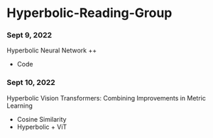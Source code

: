 # Hyperbolic-Reading-Group

### Sept 9, 2022
Hyperbolic Neural Network ++
- Code

### Sept 10, 2022

Hyperbolic Vision Transformers: Combining Improvements in Metric Learning

- Cosine Similarity
- Hyperbolic + ViT
